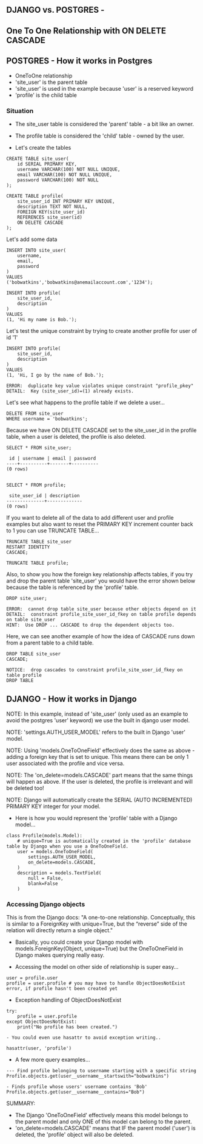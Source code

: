 ## DJANGO vs. POSTGRES - 
## One To One Relationship with ON DELETE CASCADE

## POSTGRES - How it works in Postgres
- OneToOne relationship
- 'site_user' is the parent table
- 'site_user' is used in the example because 'user' is a reserved keyword
- 'profile' is the child table

### Situation
- The site_user table is considered the 'parent' table - a bit like an owner.  
- The profile table is considered the 'child' table - owned by the user.

- Let's create the tables

```
CREATE TABLE site_user(
    id SERIAL PRIMARY KEY,
    username VARCHAR(100) NOT NULL UNIQUE,
    email VARCHAR(100) NOT NULL UNIQUE,
    password VARCHAR(100) NOT NULL
);

CREATE TABLE profile(
    site_user_id INT PRIMARY KEY UNIQUE,
    description TEXT NOT NULL,
    FOREIGN KEY(site_user_id)
    REFERENCES site_user(id)
    ON DELETE CASCADE
);
```

Let's add some data

```
INSERT INTO site_user(
    username,
    email,
    password
)
VALUES
('bobwatkins','bobwatkins@anemailaccount.com','1234');

INSERT INTO profile(
    site_user_id,
    description
)
VALUES
(1, 'Hi my name is Bob.');
```

Let's test the unique constraint by trying to create another profile for user of id '1'

```
INSERT INTO profile(
    site_user_id,
    description
)
VALUES
(1, 'Hi, I go by the name of Bob.');

ERROR:  duplicate key value violates unique constraint "profile_pkey"
DETAIL:  Key (site_user_id)=(1) already exists.
```

Let's see what happens to the profile table if we delete a user...

```
DELETE FROM site_user 
WHERE username = 'bobwatkins';
```

Because we have ON DELETE CASCADE set to the site_user_id in the profile table, when a user is deleted, the profile is also deleted.

```
SELECT * FROM site_user;

 id | username | email | password 
----+----------+-------+----------
(0 rows)


SELECT * FROM profile;

 site_user_id | description 
--------------+-------------
(0 rows)
```

If you want to delete all of the data to add different user and profile examples but also want to reset the PRIMARY KEY increment counter back to 1 you can use TRUNCATE TABLE...

```
TRUNCATE TABLE site_user
RESTART IDENTITY
CASCADE;

TRUNCATE TABLE profile;
```

Also, to show you how the foreign key relationship affects tables, if you try and drop the parent table 'site_user' you would have the error shown below because the table is referenced by the 'profile' table.

```
DROP site_user;

ERROR:  cannot drop table site_user because other objects depend on it
DETAIL:  constraint profile_site_user_id_fkey on table profile depends on table site_user
HINT:  Use DROP ... CASCADE to drop the dependent objects too.
```

Here, we can see another example of how the idea of CASCADE runs down from a parent table to a child table.

```
DROP TABLE site_user
CASCADE;

NOTICE:  drop cascades to constraint profile_site_user_id_fkey on table profile
DROP TABLE
```

## DJANGO - How it works in Django

NOTE: In this example, instead of 'site_user' (only used as an example to avoid the postgres 'user' keyword) we use the built in django user model.

NOTE: 'settings.AUTH_USER_MODEL' refers to the built in Django 'user' model.

NOTE:  Using 'models.OneToOneField' effectively does the same as above - adding a foreign key that is set to unique. This means there can be only 1 user associated with the profile and vice versa.

NOTE:  The 'on_delete=models.CASCADE' part means that the same things will happen as above.  If the user is deleted, the profile is irrelevant and will be deleted too!

NOTE: Django will automatically create the SERIAL (AUTO INCREMENTED) PRIMARY KEY integer for your model.

- Here is how you would represent the 'profile' table with a Django model...

```
class Profile(models.Model):
    # unique=True is automatically created in the 'profile' database table by Django when you use a OneToOneField.
    user = models.OneToOneField(
        settings.AUTH_USER_MODEL,
        on_delete=models.CASCADE,
    )
    description = models.TextField(
        null = False, 
        blank=False
    )
```

### Accessing Django objects

This is from the Django docs:
"A one-to-one relationship. Conceptually, this is similar to a ForeignKey with unique=True, but the “reverse” side of the relation will directly return a single object."

- Basically, you could create your Django model with models.ForeignKey(Object, unique=True) but the OneToOneField in Django makes querying really easy.

- Accessing the model on other side of relationship is super easy...

```
user = profile.user
profile = user.profile # you may have to handle ObjectDoesNotExist error, if profile hasn't been created yet
```

- Exception handling of ObjectDoesNotExist

```
try:
    profile = user.profile
except ObjectDoesNotExist:
    print("No profile has been created.")

- You could even use hasattr to avoid exception writing..

hasattr(user, 'profile')
```

- A few more query examples...

```
--- Find profile belonging to username starting with a specific string
Profile.objects.get(user__username__startswith="bobwatkins")

- Finds profile whose users' username contains 'Bob'
Profile.objects.get(user__username__contains="Bob")
```

SUMMARY:  
- The Django 'OneToOneField' effectively means this model belongs to the parent model and only ONE of this model can belong to the parent.
- 'on_delete=models.CASCADE' means that IF the parent model ('user') is deleted, the 'profile' object will also be deleted.